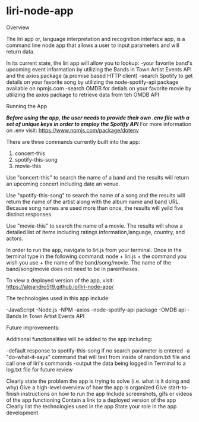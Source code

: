 # liri-node-app
Overview

The liri app or, language interpretation and recognition interface app, is a command line node app that allows a user to input parameters and will return data. 

In its current state, the liri app will allow you to lookup:
-your favorite band's upcoming event information by utilizing the Bands in Town Artist Events API and the axios package (a promise based HTTP client)
-search Spotify to get details on your favorite song by utilizing the node-spotify-api package available on npmjs.com
-search OMDB for detials on your favorite movie by utilizing the axios package to retrieve data from teh OMDB API

Running the App

***Before using the app, the user needs to provide their own .env file with a set of unique keys in order to employ the Spotify API***
For more information on .env visit: https://www.npmjs.com/package/dotenv

There are three commands currently built into the app:

1. concert-this
2. spotify-this-song
3. movie-this

Use "concert-this" to search the name of a band and the results will return an upcoming concert including date an venue.

Use "spotify-this-song" to search the name of a song and the results will return the name of the artist along with the album name and band URL. Because song names are used more than once, the results will yeild five distinct responses.

Use "movie-this" to search the name of a movie. The results will show a detailed list of items including ratings information,language, country, and actors.

In order to run the app, navigate to liri.js from your terminal.
Once in the terminal type in the following command: node + liri.js + the command you wish you use + the name of the band/song/movie.
The name of the band/song/movie does not need to be in parentheses.

To view a deployed version of the app, visit: https://alejandro519.github.io/liri-node-app/

The technologies used in this app include:

-JavaScript
-Node.js
-NPM
-axios
-node-spotify-api package
-OMDB api
-Bands In Town Artist Events API

Future improvements:

Additional functionalities will be added to the app including:

-default response to spotify-this-song if no search parameter is entered
-a "do-what-it-says" command that will text from inside of random.txt file and call one of liri's commands
-output the data being logged in Terminal to a log.txt file for future review



Clearly state the problem the app is trying to solve (i.e. what is it doing and why)
Give a high-level overview of how the app is organized
Give start-to-finish instructions on how to run the app
Include screenshots, gifs or videos of the app functioning
Contain a link to a deployed version of the app
Clearly list the technologies used in the app
State your role in the app development
